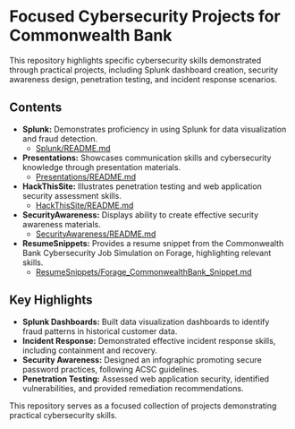 # Focused Cybersecurity Projects for Commonwealth Bank

This repository highlights specific cybersecurity skills demonstrated through practical projects, including Splunk dashboard creation, security awareness design, penetration testing, and incident response scenarios.

## Contents

* **Splunk:** Demonstrates proficiency in using Splunk for data visualization and fraud detection.
    * [Splunk/README.md](Splunk/README.md)
* **Presentations:** Showcases communication skills and cybersecurity knowledge through presentation materials.
    * [Presentations/README.md](Presentations/README.md)
* **HackThisSite:** Illustrates penetration testing and web application security assessment skills.
    * [HackThisSite/README.md](HackThisSite/README.md)
* **SecurityAwareness:** Displays ability to create effective security awareness materials.
    * [SecurityAwareness/README.md](SecurityAwareness/README.md)
* **ResumeSnippets:** Provides a resume snippet from the Commonwealth Bank Cybersecurity Job Simulation on Forage, highlighting relevant skills.
    * [ResumeSnippets/Forage_CommonwealthBank_Snippet.md](ResumeSnippets/Forage_CommonwealthBank_Snippet.md)

## Key Highlights

* **Splunk Dashboards:** Built data visualization dashboards to identify fraud patterns in historical customer data.
* **Incident Response:** Demonstrated effective incident response skills, including containment and recovery.
* **Security Awareness:** Designed an infographic promoting secure password practices, following ACSC guidelines.
* **Penetration Testing:** Assessed web application security, identified vulnerabilities, and provided remediation recommendations.

This repository serves as a focused collection of projects demonstrating practical cybersecurity skills.
